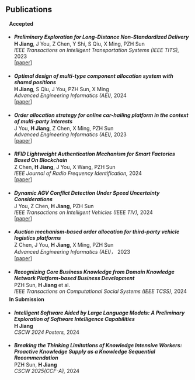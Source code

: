 ## Publications

<h4 style="margin:0 10px 0;">Accepted</h4>

<ul style="margin:0 0 5px;">
<li><h5 style="margin-bottom: 2px;">Preliminary Exploration for Long-Distance Non-Standardized Delivery</h5> <span style="font-weight: bold;">H Jiang</span>, J You, Z Chen, Y Shi, S Qiu, X Ming, PZH Sun <br>
  <i> IEEE Transactions on Intelligent Transportation Systems (IEEE TITS),</i> 2023 <br>
    [<a href="https://ieeexplore.ieee.org/document/10225615">paper</a>]
  </li>
</ul>

<ul style="margin:0 0 5px;">
<li><h5 style="margin-bottom: 2px;">Optimal design of multi-type component allocation system with shared positions</h5> <span style="font-weight: bold;">H Jiang</span>, S Qiu, J You, PZH Sun, X Ming <br>
  <i> Advanced Engineering Informatics (AEI),</i> 2024 <br>
    [<a href="10.1109/TITS.2023.3299618">paper</a>]
  </li>
</ul>

<ul style="margin:0 0 5px;">
<li><h5 style="margin-bottom: 2px;">Order allocation strategy for online car-hailing platform in the context of multi-party interests</h5> J You, <span style="font-weight: bold;">H Jiang</span></b>, Z Chen, X Ming, PZH Sun <br>
  <i> Advanced Engineering Informatics (AEI),</i> 2023 <br>
[<a href="https://www.sciencedirect.com/science/article/abs/pii/S1474034623003853">paper</a>]
  </li>
</ul>

<ul style="margin:0 0 5px;">
<li><h5 style="margin-bottom: 2px;">RFID Lightweight Authentication Mechanism for Smart Factories Based On Blockchain</h5> Z Chen, <span style="font-weight: bold;">H Jiang</span></b>, J You, X Wang, PZH Sun <br>
  <i> IEEE Journal of Radio Frequency Identification,</i> 2024 <br>
[<a href="https://ieeexplore.ieee.org/abstract/document/10409496">paper</a>]
  </li>
</ul>

<ul style="margin:0 0 5px;">
<li><h5 style="margin-bottom: 2px;">Dynamic AGV Conflict Detection Under Speed Uncertainty Considerations</h5> J You, Z Chen, <span style="font-weight: bold;">H Jiang</span></b>, PZH Sun <br>
  <i> IEEE Transactions on Intelligent Vehicles (IEEE TIV),</i> 2024 <br>
[<a href="https://ieeexplore.ieee.org/abstract/document/10254303">paper</a>]
  </li>
</ul>

<ul style="margin:0 0 5px;">
<li><h5 style="margin-bottom: 2px;">Auction mechanism-based order allocation for third-party vehicle logistics platforms</h5> Z Chen, J You, <span style="font-weight: bold;">H Jiang</span></b>, X Ming, PZH Sun <br>
  <i> Advanced Engineering Informatics (AEI)，</i> 2023 <br>
[<a href="https://www.sciencedirect.com/science/article/abs/pii/S1474034623002446">paper</a>]
  </li>
</ul>


<ul style="margin:0 0 5px;">
<li><h5 style="margin-bottom: 2px;">Recognizing Core Business Knowledge from Domain Knowledge Network Platform-based Business Development</h5> PZH Sun, <span style="font-weight: bold;">H Jiang</span></b> et al. <br>
  <i> IEEE Transactions on Computational Social Systems (IEEE TCSS),</i> 2024 <br>
  </li>
</ul>

<h4 style="margin:0 10px 0;">In Submission</h4>

<ul style="margin:0 0 5px;">
<li><h5 style="margin-bottom: 2px;">Intelligent Software Aided by Large Language Models: A Preliminary Exploration of Software Intelligence Capabilities</h5> <span style="font-weight: bold;">H Jiang</span></b> <br>
  <i> CSCW 2024 Posters,</i> 2024 <br>
  </li>
</ul>
<ul style="margin:0 0 5px;">
<li><h5 style="margin-bottom: 2px;">Breaking the Thinking Limitations of Knowledge Intensive Workers: Proactive Knowledge Supply as a Knowledge Sequential Recommendation</h5> PZH Sun, <span style="font-weight: bold;">H Jiang</span> <br>
  <i> CSCW 2025(CCF-A),</i> 2024 <br>
  </li>
</ul>

